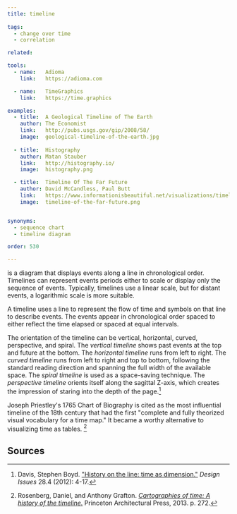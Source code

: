 ```yaml
---
title: timeline
  
tags:
  - change over time
  - correlation

related:

tools:
  - name:   Adioma
    link:   https://adioma.com

  - name:   TimeGraphics
    link:   https://time.graphics

examples:
  - title:  A Geological Timeline of The Earth
    author: The Economist
    link:   http://pubs.usgs.gov/gip/2008/58/
    image:  geological-timeline-of-the-earth.jpg
  
  - title:  Histography
    author: Matan Stauber
    link:   http://histography.io/
    image:  histography.png

  - title:  Timeline Of The Far Future
    author: David McCandless, Paul Butt
    link:   https://www.informationisbeautiful.net/visualizations/timeline-of-the-far-future/
    image:  timeline-of-the-far-future.png


synonyms:
  - sequence chart
  - timeline diagram

order: 530

---
```


is a diagram that displays events along a line in chronological order. Timelines can represent events periods either to scale or display only the sequence of events. Typically, timelines use a linear scale, but for distant events, a logarithmic scale is more suitable.
<!--more-->
A timeline uses a line to represent the flow of time and symbols on that line to describe events. The events appear in chronological order spaced to either reflect the time elapsed or spaced at equal intervals.

The orientation of the timeline can be vertical, horizontal, curved, perspective, and spiral.  The *vertical timeline* shows past events at the top and future at the bottom. The *horizontal timeline* runs from left to right. The *curved timeline* runs from left to right and top to bottom, following the standard reading direction and spanning the full width of the available space. The *spiral timeline* is used as a space-saving technique. The *perspective timeline* orients itself along the sagittal Z-axis, which creates the impression of staring into the depth of the page.[^boyd]

Joseph Priestley's 1765 Chart of Biography is cited as the most influential timeline of the 18th century that had the first "complete and fully theorized visual vocabulary for a time map." It became a worthy alternative to visualizing time as tables. [^grafton]


## Sources
[^harris]: Harris, Robert L. [*Information graphics: A comprehensive illustrated reference.*](https://books.google.com/books?id=LT1RXREvkGIC) Oxford University Press, 2000. p. 917.
[^boyd]: Davis, Stephen Boyd. ["History on the line: time as dimension."](https://www.mitpressjournals.org/doi/pdf/10.1162/DESI_a_00171) *Design Issues* 28.4 (2012): 4-17.
[^grafton]: Rosenberg, Daniel, and Anthony Grafton. [*Cartographies of time: A history of the timeline.*](https://books.google.com/books?id=DqWqKVzipToC) Princeton Architectural Press, 2013. p. 272.

